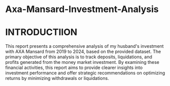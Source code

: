 # Axa-Mansard-Investment-Analysis

# INTRODUCTIION
This report presents a comprehensive analysis of my husband's investment with AXA Mansard from 2019 to 2024, based on the provided dataset. The primary objective of this analysis is to track deposits, liquidations, and profits generated from the money market investment. By examining these financial activities, this report aims to provide clearer insights into investment performance and offer strategic recommendations on optimizing returns by minimizing withdrawals or liquidations.
